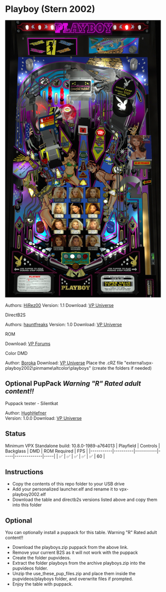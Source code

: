 # Playboy (Stern 2002)

![Table Preview](../../images/vpx-playboy2002.png)

Authors: [HiRez00](https://vpuniverse.com/profile/19941-hirez00/)
Version: 1.1
Download: [VP Universe](https://vpuniverse.com/files/file/8359-playboy-stern-2002/)

DirectB2S

Authors: [hauntfreaks](https://vpuniverse.com/profile/5216-hauntfreaks/)
Version: 1.0
Download: [VP Universe](https://vpuniverse.com/files/file/13958-playboy-stern-2002-b2s/)

ROM

Download: [VP Forums](https://www.vpforums.org/index.php?app=downloads&showfile=1120)

Color DMD

Author: [Boroka](https://vpuniverse.com/profile/56302-boroka/)
Download: [VP Universe](https://vpuniverse.com/files/file/19326-playboy-stern-2002-serum-colorization/)
Place the .cRZ file "external\vpx-playboy2002\pinmame\altcolor\playboys" (create the folders if needed)

## Optional PupPack  ***Warning "R" Rated adult content!!***
Puppack tester - Silentkat

Author: [HughHefner](https://vpuniverse.com/profile/41151-hughhefner/)  
Version: 1.0.0 
Download: [VP Universe](https://vpuniverse.com/files/file/6121-playboy-puppack/)

## Status 

Minimum VPX Standalone build: 10.8.0-1989-a764013
| Playfield | Controls | Backglass | DMD | ROM Required | FPS | 
|-----------|----------|-----------|-----|--------------|-----|
| :white_check_mark: | :white_check_mark: | :white_check_mark: | :white_check_mark: | :white_check_mark: | 60 |

## Instructions

- Copy the contents of this repo folder to your USB drive
- Add your personalized launcher.elf and rename it to vpx-playboy2002.elf
- Download the table and directb2s versions listed above and copy them into this folder

## Optional

You can optionally install a puppack for this table. Warning "R" Rated adult content!! 

- Download the playboys.zip puppack from the above link.
- Remove your current B2S as it will not work with the puppack
- Create the folder pupvideos.
- Extract the folder playboys from the archive playboys.zip into the pupvideos folder.
- Unzip the use_these_pup_files.zip and place them inside the pupvideos/playboys folder, and overwrite files if prompted.
- Enjoy the table with puppack. 
